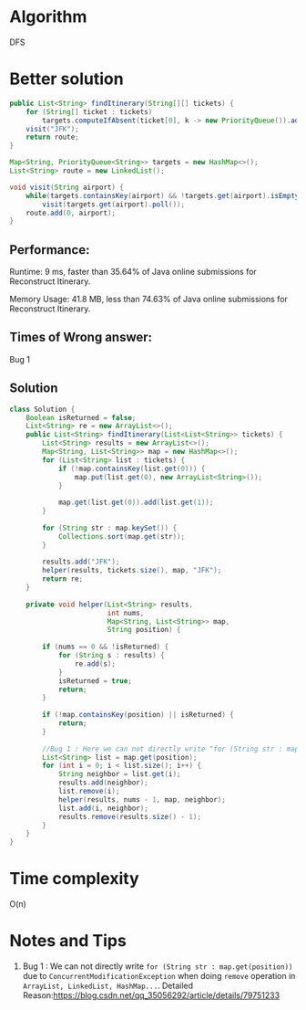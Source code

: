 # Algorithm

DFS

# Better solution

```java
public List<String> findItinerary(String[][] tickets) {
    for (String[] ticket : tickets)
        targets.computeIfAbsent(ticket[0], k -> new PriorityQueue()).add(ticket[1]);
    visit("JFK");
    return route;
}

Map<String, PriorityQueue<String>> targets = new HashMap<>();
List<String> route = new LinkedList();

void visit(String airport) {
    while(targets.containsKey(airport) && !targets.get(airport).isEmpty())
        visit(targets.get(airport).poll());
    route.add(0, airport);
}
```



## Performance:

Runtime: 9 ms, faster than 35.64% of Java online submissions for Reconstruct Itinerary.

Memory Usage: 41.8 MB, less than 74.63% of Java online submissions for Reconstruct Itinerary.

## Times of Wrong answer:

Bug 1

## Solution

```java
class Solution {
    Boolean isReturned = false;
    List<String> re = new ArrayList<>();
    public List<String> findItinerary(List<List<String>> tickets) {
        List<String> results = new ArrayList<>();
        Map<String, List<String>> map = new HashMap<>();
        for (List<String> list : tickets) {
            if (!map.containsKey(list.get(0))) {
                map.put(list.get(0), new ArrayList<String>());
            }
            
            map.get(list.get(0)).add(list.get(1));
        }
        
        for (String str : map.keySet()) {
            Collections.sort(map.get(str));
        }
        
        results.add("JFK");
        helper(results, tickets.size(), map, "JFK");
        return re;
    }
    
    private void helper(List<String> results, 
                        int nums, 
                        Map<String, List<String>> map,
                        String position) {
        
        if (nums == 0 && !isReturned) {
            for (String s : results) {
                re.add(s);
            }
            isReturned = true;
            return;
        }
    
        if (!map.containsKey(position) || isReturned) {
            return;
        }
        
        //Bug 1 : Here we can not directly write "for (String str : map.get(position))" due to "ConcurrentModificationException" when doing "remove" operation. Detailed Reason:https://blog.csdn.net/qq_35056292/article/details/79751233
        List<String> list = map.get(position);
        for (int i = 0; i < list.size(); i++) {
            String neighbor = list.get(i);
            results.add(neighbor);
            list.remove(i);
            helper(results, nums - 1, map, neighbor);
            list.add(i, neighbor);
            results.remove(results.size() - 1);
        }
    }
}
```

# Time complexity

O(n)

# Notes and Tips

1. Bug 1 : We can not directly write `for (String str : map.get(position))` due to `ConcurrentModificationException` when doing `remove` operation in `ArrayList, LinkedList, HashMap...`. Detailed Reason:https://blog.csdn.net/qq_35056292/article/details/79751233